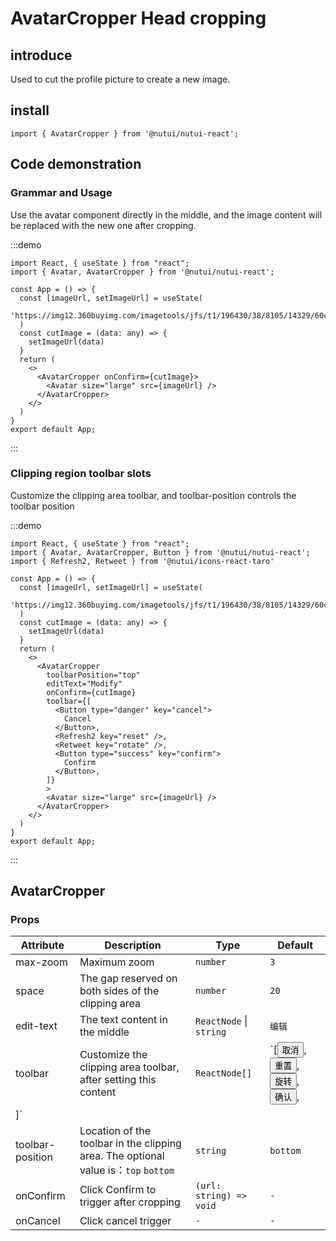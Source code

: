# AvatarCropper Head cropping

## introduce

Used to cut the profile picture to create a new image.

## install

```tsx
import { AvatarCropper } from '@nutui/nutui-react';
```

## Code demonstration

### Grammar and Usage

Use the avatar component directly in the middle, and the image content will be replaced with the new one after cropping.

:::demo

```tsx
import React, { useState } from "react";
import { Avatar, AvatarCropper } from '@nutui/nutui-react';

const App = () => {
  const [imageUrl, setImageUrl] = useState(
    'https://img12.360buyimg.com/imagetools/jfs/t1/196430/38/8105/14329/60c806a4Ed506298a/e6de9fb7b8490f38.png'
  )
  const cutImage = (data: any) => {
    setImageUrl(data)
  }
  return (
    <>
      <AvatarCropper onConfirm={cutImage}>
        <Avatar size="large" src={imageUrl} />
      </AvatarCropper>
    </>
  )
}
export default App;
```

:::

### Clipping region toolbar slots

Customize the clipping area toolbar, and toolbar-position controls the toolbar position

:::demo

```tsx
import React, { useState } from "react";
import { Avatar, AvatarCropper, Button } from '@nutui/nutui-react';
import { Refresh2, Retweet } from '@nutui/icons-react-taro'

const App = () => {
  const [imageUrl, setImageUrl] = useState(
    'https://img12.360buyimg.com/imagetools/jfs/t1/196430/38/8105/14329/60c806a4Ed506298a/e6de9fb7b8490f38.png'
  )
  const cutImage = (data: any) => {
    setImageUrl(data)
  }
  return (
    <>
      <AvatarCropper
        toolbarPosition="top"
        editText="Modify"
        onConfirm={cutImage}
        toolbar={[
          <Button type="danger" key="cancel">
            Cancel
          </Button>,
          <Refresh2 key="reset" />,
          <Retweet key="rotate" />,
          <Button type="success" key="confirm">
            Confirm
          </Button>,
        ]}
        >
        <Avatar size="large" src={imageUrl} />
      </AvatarCropper>
    </>
  )
}
export default App;
```

:::

## AvatarCropper

### Props

| Attribute        | Description                                                                         | Type   | Default |
| ---------------- | ----------------------------------------------------------------------------------- | ------ | ------- |
| max-zoom         | Maximum zoom                                                                        | `number` | `3`       |
| space            | The gap reserved on both sides of the clipping area                                 | `number` | `20`      |
| edit-text        | The text content in the middle                                                      | `ReactNode` \| `string` | `编辑`    |
| toolbar         | Customize the clipping area toolbar, after setting this content  |  `ReactNode[]`   | `[<Button type="danger" key="cancel">取消</Button>, <Button type="info" key="reset">重置</Button>,<Button type="warning" key="rotate">旋转</Button>,<Button type="success" key="confirm">确认</Button>,
  ]` |
| toolbar-position | Location of the toolbar in the clipping area. The optional value is：`top` `bottom` | `string` | `bottom`  |
| onConfirm       | Click Confirm to trigger after cropping                    | `(url: string) => void` |  `-` |
| onCancel        | Click cancel trigger                  | `-`                |  `-` |
